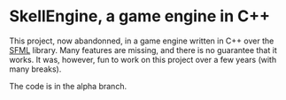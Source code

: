 # SkellEngine, a game engine in C++

This project, now abandonned, in a game engine written in C++ over the [SFML](https://www.sfml-dev.org/) library. Many features are missing, and there is no guarantee that it works. It was, however, fun to work on this project over a few years (with many breaks).

The code is in the alpha branch.
